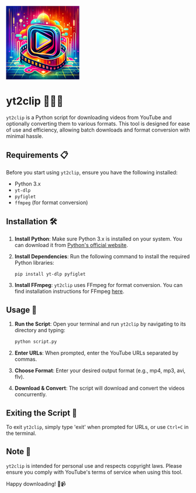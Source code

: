 <img src="./media/logo.png" alt="drawing" width="200"/>

# yt2clip 🎥🔀📁

`yt2clip` is a Python script for downloading videos from YouTube and optionally converting them to various formats. This tool is designed for ease of use and efficiency, allowing batch downloads and format conversion with minimal hassle.

## Requirements 📋

Before you start using `yt2clip`, ensure you have the following installed:
- Python 3.x
- `yt-dlp`
- `pyfiglet`
- `ffmpeg` (for format conversion)

## Installation 🛠️

1. **Install Python**: Make sure Python 3.x is installed on your system. You can download it from [Python's official website](https://www.python.org/downloads/).

2. **Install Dependencies**: Run the following command to install the required Python libraries:
   ```bash
   pip install yt-dlp pyfiglet
   ```

3. **Install FFmpeg**: `yt2clip` uses FFmpeg for format conversion. You can find installation instructions for FFmpeg [here](https://ffmpeg.org/download.html).

## Usage 🚀

1. **Run the Script**: Open your terminal and run `yt2clip` by navigating to its directory and typing:
   ```bash
   python script.py
   ```

2. **Enter URLs**: When prompted, enter the YouTube URLs separated by commas.

3. **Choose Format**: Enter your desired output format (e.g., mp4, mp3, avi, flv).

4. **Download & Convert**: The script will download and convert the videos concurrently.

## Exiting the Script 🚪

To exit `yt2clip`, simply type 'exit' when prompted for URLs, or use `Ctrl+C` in the terminal.

## Note 📝

`yt2clip` is intended for personal use and respects copyright laws. Please ensure you comply with YouTube's terms of service when using this tool.

Happy downloading! 🎉📹
